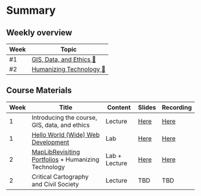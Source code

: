 # Summary

## Weekly overview

|Week|Topic|
|----|-----|
|#1|[GIS, Data, and Ethics :link:](week01.md)|
|#2|[Humanizing Technology :link:](week02.md)|

## Course Materials

|Week | Title | Content | Slides | Recording |
|-----|-------|------|--------|-----------|
|1|Introducing the course, GIS, data, and ethics|Lecture|[Here](../materials/AA191_S_W1_Lecture_1.pdf)|[Here](https://ucla.zoom.us/rec/share/TV69qIft5rKJmABxoKu2kWGD6mHFkBU7ppcQtyK6zHjftBn0uhHF9mJ10CBDCoAj.30gAp3rFCUQxYxLq)|
|1|[Hello World (Wide) Web Development](../labs/week1/index.md)|Lab|[Here](../materials/AA191_S_W1_Lab_1.pdf)|[Here](https://ucla.zoom.us/rec/share/8tyH5bHym3CzJiTKWcjrHKbBI_hRl-tt9mc6LCfD252UyugQaZgiFrptWEFTSIwv.ZdBbHsWZAX40vV-q)|
|2|[MapLibRevisiting Portfolios](../labs/week2/lab1more.md) + Humanizing Technology|Lab + Lecture|[Here](../materials/AA191_S_W2_Lecture_2.pdf)|[Here](https://ucla.zoom.us/rec/share/yDSPnMa0DrP-aBh7fUtCwfVQvG3joa-lk2VuS_u985XuTYUKCUgfN9VBVPII1TP8.JFOlATOhK0whrXgo) 
|2|Critical Cartography and Civil Society|Lecture|TBD|TBD
